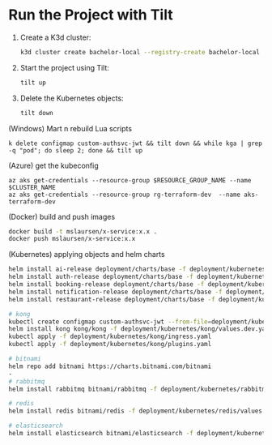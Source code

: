 # Run the Project with Tilt

1. Create a K3d cluster:
   ```bash
   k3d cluster create bachelor-local --registry-create bachelor-local
   ```

2. Start the project using Tilt:
   ```bash
   tilt up
   ```

3. Delete the Kubernetes objects:
   ```bash
   tilt down
   ```


(Windows) Mart n rebuild Lua scripts
```
k delete configmap custom-authsvc-jwt && tilt down && while kga | grep -q "pod"; do sleep 2; done && tilt up
```

(Azure) get the kubeconfig
```
az aks get-credentials --resource-group $RESOURCE_GROUP_NAME --name $CLUSTER_NAME
az aks get-credentials --resource-group rg-terraform-dev  --name aks-terraform-dev
```

(Docker) build and push images
```bash
docker build -t mslaursen/x-service:x.x .
docker push mslaursen/x-service:x.x
```


(Kubernetes) applying objects and helm charts
```bash
helm install ai-release deployment/charts/base -f deployment/kubernetes/ai_service/values.dev.yaml
helm install auth-release deployment/charts/base -f deployment/kubernetes/auth_service/values.dev.yaml
helm install booking-release deployment/charts/base -f deployment/kubernetes/booking_service/values.dev.yaml
helm install notification-release deployment/charts/base -f deployment/kubernetes/notification_service/values.dev.yaml
helm install restaurant-release deployment/charts/base -f deployment/kubernetes/restaurant_service/values.dev.yaml

# kong
kubectl create configmap custom-authsvc-jwt --from-file=deployment/kubernetes/kong/custom-plugins/custom-authsvc-jwt
helm install kong kong/kong -f deployment/kubernetes/kong/values.dev.yaml
kubectl apply -f deployment/kubernetes/kong/ingress.yaml
kubectl apply -f deployment/kubernetes/kong/plugins.yaml

# bitnami
helm repo add bitnami https://charts.bitnami.com/bitnami
-
# rabbitmq
helm install rabbitmq bitnami/rabbitmq -f deployment/kubernetes/rabbitmq/values.yaml

# redis
helm install redis bitnami/redis -f deployment/kubernetes/redis/values.dev.yaml

# elasticsearch
helm install elasticsearch bitnami/elasticsearch -f deployment/kubernetes/elasticsearch/values.dev.yaml
```
